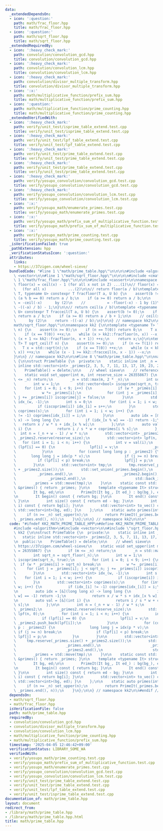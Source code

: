 ```yaml
---
data:
  _extendedDependsOn:
  - icon: ':question:'
    path: math/frac_floor.hpp
    title: math/frac_floor.hpp
  - icon: ':question:'
    path: math/sqrt_floor.hpp
    title: math/sqrt_floor.hpp
  _extendedRequiredBy:
  - icon: ':heavy_check_mark:'
    path: convolution/convolution_gcd.hpp
    title: convolution/convolution_gcd.hpp
  - icon: ':heavy_check_mark:'
    path: convolution/convolution_lcm.hpp
    title: convolution/convolution_lcm.hpp
  - icon: ':heavy_check_mark:'
    path: convolution/divisor_multiple_transform.hpp
    title: convolution/divisor_multiple_transform.hpp
  - icon: ':x:'
    path: math/multiplicative_function/prefix_sum.hpp
    title: math/multiplicative_function/prefix_sum.hpp
  - icon: ':question:'
    path: math/multiplicative_function/prime_counting.hpp
    title: math/multiplicative_function/prime_counting.hpp
  _extendedVerifiedWith:
  - icon: ':heavy_check_mark:'
    path: verify/unit_test/isprime_table_extend.test.cpp
    title: verify/unit_test/isprime_table_extend.test.cpp
  - icon: ':heavy_check_mark:'
    path: verify/unit_test/lpf_table_extend.test.cpp
    title: verify/unit_test/lpf_table_extend.test.cpp
  - icon: ':heavy_check_mark:'
    path: verify/unit_test/prime_table_extend.test.cpp
    title: verify/unit_test/prime_table_extend.test.cpp
  - icon: ':heavy_check_mark:'
    path: verify/unit_test/prime_table_extend.test.cpp
    title: verify/unit_test/prime_table_extend.test.cpp
  - icon: ':heavy_check_mark:'
    path: verify/yosupo_convolution/convolution_gcd.test.cpp
    title: verify/yosupo_convolution/convolution_gcd.test.cpp
  - icon: ':heavy_check_mark:'
    path: verify/yosupo_convolution/convolution_lcm.test.cpp
    title: verify/yosupo_convolution/convolution_lcm.test.cpp
  - icon: ':x:'
    path: verify/yosupo_math/enumerate_primes.test.cpp
    title: verify/yosupo_math/enumerate_primes.test.cpp
  - icon: ':x:'
    path: verify/yosupo_math/prefix_sum_of_multiplicative_function.test.cpp
    title: verify/yosupo_math/prefix_sum_of_multiplicative_function.test.cpp
  - icon: ':x:'
    path: verify/yosupo_math/prime_counting.test.cpp
    title: verify/yosupo_math/prime_counting.test.cpp
  _isVerificationFailed: true
  _pathExtension: hpp
  _verificationStatusIcon: ':question:'
  attributes:
    links:
    - https://37zigen.com/wheel-sieve/
  bundledCode: "#line 1 \"math/prime_table.hpp\"\n\n\n\n#include <algorithm>\n#include\
    \ <vector>\n\n#line 1 \"math/sqrt_floor.hpp\"\n\n\n\n#include <cmath>\n\n#line\
    \ 1 \"math/frac_floor.hpp\"\n\n\n\n#include <cassert>\n\nnamespace kk2 {\n\n//\
    \ floor(x) = ceil(x) - 1 (for all x not in Z) ...(1)\n// floor(x) = -ceil(-x)\
    \   (for all x)          ...(2)\n\n// return floor(a / b)\ntemplate <typename\
    \ T, typename U> constexpr T fracfloor(T a, U b) {\n    assert(b != 0);\n    if\
    \ (a % b == 0) return a / b;\n    if (a >= 0) return a / b;\n\n    // floor(x)\
    \ = -ceil(-x)      by (2)\n    //          = -floor(-x) - 1 by (1)\n    return\
    \ -((-a) / b) - 1;\n}\n\n// return ceil(a / b)\ntemplate <typename T, typename\
    \ U> constexpr T fracceil(T a, U b) {\n    assert(b != 0);\n    if (a % b == 0)\
    \ return a / b;\n    if (a >= 0) return a / b + 1;\n\n    // ceil(x) = -floor(-x)\
    \      by (2)\n    return -((-a) / b);\n}\n\n} // namespace kk2\n\n\n#line 7 \"\
    math/sqrt_floor.hpp\"\n\nnamespace kk2 {\n\ntemplate <typename T> T sqrt_floor(T\
    \ n) {\n    assert(n >= 0);\n    if (n == T(0)) return 0;\n    T x = std::sqrt(n);\n\
    \    if (x == T(0)) ++x;\n    while (x > kk2::fracfloor(n, x)) --x;\n    while\
    \ (x + 1 <= kk2::fracfloor(n, x + 1)) ++x;\n    return x;\n}\n\ntemplate <typename\
    \ T> T sqrt_ceil(T n) {\n    assert(n >= 0);\n    if (n <= T(1)) return n;\n \
    \   T x = std::sqrt(n);\n    if (x == T(0)) ++x;\n    while (x < kk2::fracceil(n,\
    \ x)) ++x;\n    while (x - 1 >= kk2::fracceil(n, x - 1)) --x;\n    return x;\n\
    }\n\n} // namespace kk2\n\n\n#line 8 \"math/prime_table.hpp\"\n\nnamespace kk2\
    \ {\n\nstruct PrimeTable {\n  private:\n    static inline int _n = 30;\n    static\
    \ inline std::vector<int> _primes{2, 3, 5, 7, 11, 13, 17, 19, 23, 29};\n\n  public:\n\
    \    PrimeTable() = delete;\n\n    // wheel sieve\n    // reference: https://37zigen.com/wheel-sieve/\n\
    \    static void set_upper(int m, int reserve_size = 26355867) {\n        if (m\
    \ <= _n) return;\n        _n = std::max(m, 2 * _n);\n        int sqrt_n = sqrt_floor(_n);\n\
    \        int w = 1;\n        std::vector<bool> iscoprime(sqrt_n, true);\n    \
    \    for (int i = 0; i < 9; i++) {\n            if (w * _primes[i] > sqrt_n) break;\n\
    \            w *= _primes[i];\n            for (int j = _primes[i]; j < sqrt_n;\
    \ j += _primes[i]) iscoprime[j] = false;\n        }\n\n        std::vector<int>\
    \ idx_(w, -1);\n        int s = 0;\n        for (int i = 1; i < w; i++) {\n  \
    \          if (iscoprime[i]) idx_[i] = s++;\n        }\n        std::vector<int>\
    \ coprimes(s);\n        for (int i = 1; i < w; i++) {\n            if (idx_[i]\
    \ != -1) coprimes[idx_[i]] = i;\n        }\n\n        auto idx = [&](long long\
    \ x) -> long long {\n            if (idx_[x % w] == -1) return -1;\n         \
    \   return x / w * s + idx_[x % w];\n        };\n\n        auto val = [&](int\
    \ i) {\n            return i / s * w + coprimes[i % s];\n        };\n\n      \
    \  int n = (_n + w - 1) / w * s;\n        std::vector<int> _primes2;\n       \
    \ _primes2.reserve(reserve_size);\n        std::vector<int> lpf(n, 0);\n     \
    \   for (int i = 1; i < n; i++) {\n            int v = val(i);\n            if\
    \ (lpf[i] == 0) {\n                lpf[i] = v;\n                _primes2.push_back(lpf[i]);\n\
    \            }\n\n            for (const long long p : _primes2) {\n         \
    \       long long j = idx(p * v);\n                if (j >= n) break;\n      \
    \          if (lpf[i] < p) break;\n                lpf[j] = p;\n            }\n\
    \        }\n\n        std::vector<int> tmp;\n        tmp.reserve(_primes.size()\
    \ + _primes2.size());\n        std::set_union(_primes.begin(),\n             \
    \          _primes.end(),\n                       _primes2.begin(),\n        \
    \               _primes2.end(),\n                       std::back_inserter(tmp));\n\
    \        _primes = std::move(tmp);\n    }\n\n    static const std::vector<int>\
    \ &primes() { return _primes; }\n\n    template <typename It> struct PrimeIt {\n\
    \        It bg, ed;\n\n        PrimeIt(It bg_, It ed_) : bg(bg_), ed(ed_) {}\n\
    \n        It begin() const { return bg; }\n\n        It end() const { return ed;\
    \ }\n\n        int size() const { return ed - bg; }\n\n        int operator[](int\
    \ i) const { return bg[i]; }\n\n        std::vector<int> to_vec() const { return\
    \ std::vector<int>(bg, ed); }\n    };\n\n    static auto primes(int n) {\n   \
    \     if (n >= _n) set_upper(n);\n        return PrimeIt(_primes.begin(), std::upper_bound(_primes.begin(),\
    \ _primes.end(), n));\n    }\n};\n\n} // namespace kk2\n\n\n"
  code: "#ifndef KK2_MATH_PRIME_TABLE_HPP\n#define KK2_MATH_PRIME_TABLE_HPP 1\n\n\
    #include <algorithm>\n#include <vector>\n\n#include \"sqrt_floor.hpp\"\n\nnamespace\
    \ kk2 {\n\nstruct PrimeTable {\n  private:\n    static inline int _n = 30;\n \
    \   static inline std::vector<int> _primes{2, 3, 5, 7, 11, 13, 17, 19, 23, 29};\n\
    \n  public:\n    PrimeTable() = delete;\n\n    // wheel sieve\n    // reference:\
    \ https://37zigen.com/wheel-sieve/\n    static void set_upper(int m, int reserve_size\
    \ = 26355867) {\n        if (m <= _n) return;\n        _n = std::max(m, 2 * _n);\n\
    \        int sqrt_n = sqrt_floor(_n);\n        int w = 1;\n        std::vector<bool>\
    \ iscoprime(sqrt_n, true);\n        for (int i = 0; i < 9; i++) {\n          \
    \  if (w * _primes[i] > sqrt_n) break;\n            w *= _primes[i];\n       \
    \     for (int j = _primes[i]; j < sqrt_n; j += _primes[i]) iscoprime[j] = false;\n\
    \        }\n\n        std::vector<int> idx_(w, -1);\n        int s = 0;\n    \
    \    for (int i = 1; i < w; i++) {\n            if (iscoprime[i]) idx_[i] = s++;\n\
    \        }\n        std::vector<int> coprimes(s);\n        for (int i = 1; i <\
    \ w; i++) {\n            if (idx_[i] != -1) coprimes[idx_[i]] = i;\n        }\n\
    \n        auto idx = [&](long long x) -> long long {\n            if (idx_[x %\
    \ w] == -1) return -1;\n            return x / w * s + idx_[x % w];\n        };\n\
    \n        auto val = [&](int i) {\n            return i / s * w + coprimes[i %\
    \ s];\n        };\n\n        int n = (_n + w - 1) / w * s;\n        std::vector<int>\
    \ _primes2;\n        _primes2.reserve(reserve_size);\n        std::vector<int>\
    \ lpf(n, 0);\n        for (int i = 1; i < n; i++) {\n            int v = val(i);\n\
    \            if (lpf[i] == 0) {\n                lpf[i] = v;\n               \
    \ _primes2.push_back(lpf[i]);\n            }\n\n            for (const long long\
    \ p : _primes2) {\n                long long j = idx(p * v);\n               \
    \ if (j >= n) break;\n                if (lpf[i] < p) break;\n               \
    \ lpf[j] = p;\n            }\n        }\n\n        std::vector<int> tmp;\n   \
    \     tmp.reserve(_primes.size() + _primes2.size());\n        std::set_union(_primes.begin(),\n\
    \                       _primes.end(),\n                       _primes2.begin(),\n\
    \                       _primes2.end(),\n                       std::back_inserter(tmp));\n\
    \        _primes = std::move(tmp);\n    }\n\n    static const std::vector<int>\
    \ &primes() { return _primes; }\n\n    template <typename It> struct PrimeIt {\n\
    \        It bg, ed;\n\n        PrimeIt(It bg_, It ed_) : bg(bg_), ed(ed_) {}\n\
    \n        It begin() const { return bg; }\n\n        It end() const { return ed;\
    \ }\n\n        int size() const { return ed - bg; }\n\n        int operator[](int\
    \ i) const { return bg[i]; }\n\n        std::vector<int> to_vec() const { return\
    \ std::vector<int>(bg, ed); }\n    };\n\n    static auto primes(int n) {\n   \
    \     if (n >= _n) set_upper(n);\n        return PrimeIt(_primes.begin(), std::upper_bound(_primes.begin(),\
    \ _primes.end(), n));\n    }\n};\n\n} // namespace kk2\n\n#endif // KK2_MATH_PRIME_TABLE_HPP\n"
  dependsOn:
  - math/sqrt_floor.hpp
  - math/frac_floor.hpp
  isVerificationFile: false
  path: math/prime_table.hpp
  requiredBy:
  - convolution/convolution_gcd.hpp
  - convolution/divisor_multiple_transform.hpp
  - convolution/convolution_lcm.hpp
  - math/multiplicative_function/prime_counting.hpp
  - math/multiplicative_function/prefix_sum.hpp
  timestamp: '2025-04-05 12:46:42+09:00'
  verificationStatus: LIBRARY_SOME_WA
  verifiedWith:
  - verify/yosupo_math/prime_counting.test.cpp
  - verify/yosupo_math/prefix_sum_of_multiplicative_function.test.cpp
  - verify/yosupo_math/enumerate_primes.test.cpp
  - verify/yosupo_convolution/convolution_gcd.test.cpp
  - verify/yosupo_convolution/convolution_lcm.test.cpp
  - verify/unit_test/prime_table_extend.test.cpp
  - verify/unit_test/prime_table_extend.test.cpp
  - verify/unit_test/lpf_table_extend.test.cpp
  - verify/unit_test/isprime_table_extend.test.cpp
documentation_of: math/prime_table.hpp
layout: document
redirect_from:
- /library/math/prime_table.hpp
- /library/math/prime_table.hpp.html
title: math/prime_table.hpp
---
```

